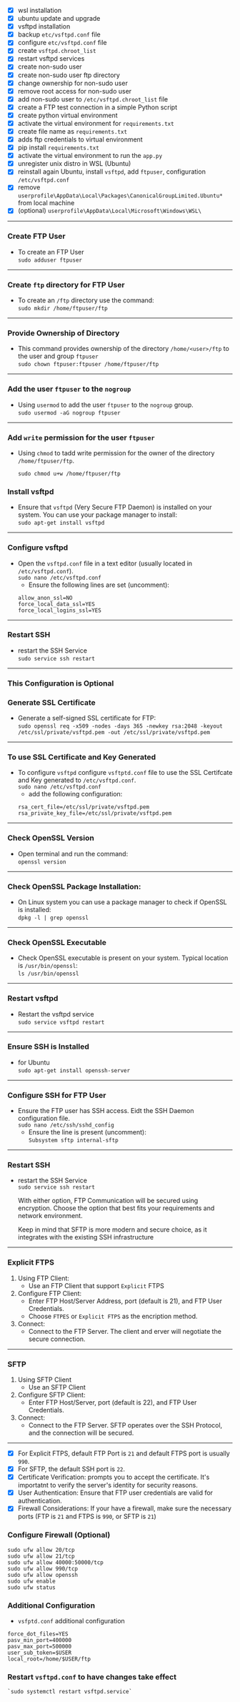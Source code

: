 
- [x] wsl installation
- [x] ubuntu update and upgrade
- [x] vsftpd installation
- [x] backup `etc/vsftpd.conf` file
- [x] configure `etc/vsftpd.conf` file
- [x] create `vsftpd.chroot_list`
- [x] restart vsftpd services
- [x] create non-sudo user
- [x] create non-sudo user ftp directory
- [x] change ownership for non-sudo user
- [x] remove root access for non-sudo user
- [x] add non-sudo user to `/etc/vsftpd.chroot_list` file
- [x] create a FTP test connection in a simple Python script
- [x] create python virtual environment
- [x] activate the virtual environment for `requirements.txt`
- [x] create file name as `requirements.txt`
- [x] adds ftp credentials to virtual environment
- [x] pip install `requirements.txt`
- [x] activate the virtual environment to run the `app.py`
- [x] unregister unix distro in WSL (Ubuntu)
- [x] reinstall again Ubuntu, install `vsftpd`, add `ftpuser`, configuration `/etc/vsftpd.conf`
- [x] remove `userprofile\AppData\Local\Packages\CanonicalGroupLimited.Ubuntu*` from local machine
- [x] (optional) `userprofile\AppData\Local\Microsoft\Windows\WSL\`

---

### Create FTP User
- To create an FTP User <br>
    `sudo adduser ftpuser`

--- 

### Create `ftp` directory for FTP User 
- To create an `/ftp` directory use the command: <br>
    `sudo mkdir /home/ftpuser/ftp`

---        

### Provide Ownership of Directory
- This command provides ownership of the directory `/home/<user>/ftp` to the user and group `ftpuser` <br>
    `sudo chown ftpuser:ftpuser /home/ftpuser/ftp`

---

### Add the user `ftpuser` to the `nogroup`
- Using `usermod` to add the user `ftpuser` to the `nogroup` group. <br>
    `sudo usermod -aG nogroup ftpuser`

---

### Add `write` permission for the user `ftpuser`
- Using `chmod` to tadd write permission for the owner of the directory `/home/ftpuser/ftp`. <br>

    `sudo chmod u+w /home/ftpuser/ftp`

### Install vsftpd
- Ensure that `vsftpd` (Very Secure FTP Daemon) is installed on your system. You can use your package manager to install: <br>
    `sudo apt-get install vsftpd`

--- 

### Configure vsftpd
- Open the `vsftpd.conf` file in a text editor (usually located in `/etc/vsftpd.conf`). <br>
    `sudo nano /etc/vsftpd.conf`
    - Ensure the following lines are set (uncomment): <br>
    ```ssl_enable=YES
    allow_anon_ssl=NO
    force_local_data_ssl=YES
    force_local_logins_ssl=YES
    ``` 
---

### Restart SSH
- restart the SSH Service <br>
    `sudo service ssh restart`

---

### This Configuration is Optional
### Generate SSL Certificate
- Generate a self-signed SSL certificate for FTP: <br>
    `sudo openssl req -x509 -nodes -days 365 -newkey rsa:2048 -keyout /etc/ssl/private/vsftpd.pem -out /etc/ssl/private/vsftpd.pem`

---

### To use SSL Certificate and Key Generated
- To configure `vsftpd` configure `vsftptd.conf` file to use the SSL Certifcate and Key generated to `/etc/vsftpd.conf`. <br>
    `sudo nano /etc/vsftpd.conf`
    - add the following configuration:
    ```
    rsa_cert_file=/etc/ssl/private/vsftpd.pem
    rsa_private_key_file=/etc/ssl/private/vsftpd.pem
    ```
---

### Check OpenSSL Version
- Open terminal and run the command: <br>
    `openssl version`

---    

### Check OpenSSL Package Installation:
- On Linux system you can use a package manager to check if OpenSSL is installed: <br>
    `dpkg -l | grep openssl`

---    

### Check OpenSSL Executable
- Check OpenSSL executable is present on your system. Typical location is `/usr/bin/openssl`: <br>
    `ls /usr/bin/openssl`

---


### Restart vsftpd
- Restart the vsftpd service <br>
    `sudo service vsftpd restart`

---

### Ensure SSH is Installed
- for Ubuntu <br>
    `sudo apt-get install openssh-server`

---

### Configure SSH for FTP User
- Ensure the FTP user has SSH access. Eidt the SSH Daemon configuration file. <br>
    `sudo nano /etc/ssh/sshd_config`
    - Ensure the line is present (uncomment): <br>
        `Subsystem sftp internal-sftp`

---

### Restart SSH
- restart the SSH Service <br>
    `sudo service ssh restart`

  <p>With either option, FTP Communication will be secured using encryption. Choose the option that best fits your requirements and network environment.</p>
  <p>Keep in mind that SFTP is more modern and secure choice, as it integrates with the existing SSH infrastructure</p>  

---

### Explicit FTPS
1. Using FTP Client:
    - Use an FTP Client that support `Explicit` FTPS
2. Configure FTP Client:
    - Enter FTP Host/Server Address, port (default is 21), and FTP User Credentials.
    - Choose `FTPES` or `Explicit FTPS` as the encription method.
3. Connect:
    - Connect to the FTP Server. The client and erver will negotiate the secure connection.

---

### SFTP <br>
1. Using SFTP Client
    - Use an SFTP Client
2. Configure SFTP Client:
    - Enter FTP Host/Server, port (default is 22), and FTP User Credentials.
3. Connect:
    - Connect to the FTP Server. SFTP operates over the SSH Protocol, and the connection will be secured.

---

- [x] For Explicit FTPS, default FTP Port is `21` and default FTPS port is usually `990`.
- [x] For SFTP, the default SSH port is `22`.
- [x] Certificate Verification: prompts you to accept the certificate. It's importatnt to verify the server's identity for security reasons.
- [x] User Authentication: Ensure that FTP user credentials are valid for authentication.
- [x] Firewall Considerations: If your have a firewall, make sure the necessary ports (FTP is `21` and FTPS is `990`, or SFTP is `21`)

### Configure Firewall (Optional)
```
sudo ufw allow 20/tcp
sudo ufw allow 21/tcp
sudo ufw allow 40000:50000/tcp
sudo ufw allow 990/tcp
sudo ufw allow openssh
sudo ufw enable
sudo ufw status
```

### Additional Configuration
- `vsfptd.conf` additional configuration
```
force_dot_files=YES
pasv_min_port=400000
pasv_max_port=500000
user_sub_token=$USER
local_root=/home/$USER/ftp
```

### Restart `vsftpd.conf` to have changes take effect
    `sudo systemctl restart vsftpd.service`